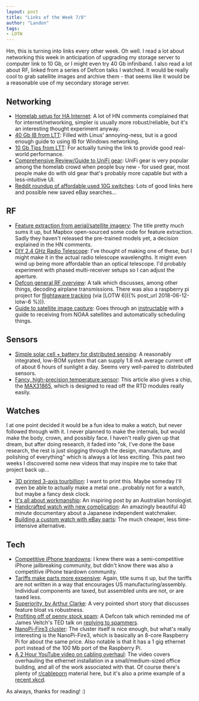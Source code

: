 ```yaml
---
layout: post
title: "Links of the Week 7/8"
author: "Landon"
tags:
- LOTW
---
```


Hm, this is turning into links every other week. Oh well. I read a lot about networking this week in anticipation of upgrading my storage server to computer link to 10 Gb, or I might even try 40 Gb infiniband. I also read a lot about RF, linked from a series of Defcon talks I watched. It would be really cool to grab satellite images and archive them - that seems like it would be a reasonable use of my secondary storage server.

## Networking
- [Homelab setup for HA Internet](https://github.com/bradfitz/homelab): A lot of HN comments complained that for internet/networking, simpler is usually more robust/reliable, but it's an interesting thought experiment anyway.
- [40 Gb IB from LTT](https://www.youtube.com/watch?v=NAks6qM9jlM): Filled with Linus' annoying-ness, but is a good enough guide to using IB for Windows networking.
- [10 Gb Tips from LTT](https://www.youtube.com/watch?v=D03t890dKTU): For actually tuning the link to provide good real-world performance.
- [Comprehensive Review/Guide to UniFi gear](https://arstechnica.com/information-technology/2018/07/enterprise-wi-fi-at-home-part-two-reflecting-on-almost-three-years-with-pro-gear/): UniFi gear is very popular among the homelab crowd when people buy new - for used gear, most people make do with old gear that's probably more capable but with a less-intuitive UI.
- [Reddit roundup of affordable used 10G switches](https://www.reddit.com/r/homelab/comments/81cdwc/what_are_the_options_for_cheap_10g_sfp_switches/?st=jj9j9n1q&sh=b306325e): Lots of good links here and possible new saved eBay searches...


## RF
- [Feature extraction from aerial/satellite imagery](https://news.ycombinator.com/item?id=17470118): The title pretty much sums it up, but Mapbox open-sourced some code for feature extraction. Sadly they haven't released the pre-trained models yet, a decision explained in the HN comments.
- [DIY 2.4 GHz Radio Telescope](https://www.youtube.com/watch?v=g3LT_b6K0Mc&feature=youtu.be): I've thought of making one of these, but I might make it in the actual radio telescope wavelengths. It might even wind up being more affordable than an optical telescope. I'd probably experiment with phased multi-receiver setups so I can adjust the aperture.
- [Defcon general RF overview](https://www.youtube.com/watch?v=ZuNOD3XWp4A): A talk which discusses, among other things, decoding airplane transmissions. There was also a raspberry pi project for [flightaware tracking](https://hackaday.com/2015/07/18/tracking-nearly-every-aircraft-with-a-raspberry-pi/) (via [LOTW 6]({% post_url 2018-06-12-lotw-6 %})).
- [Guide to satellite image capture](https://www.youtube.com/watch?v=jukobjB46gQ): Goes through an [instructable](http://www.instructables.com/id/Raspberry-Pi-NOAA-Weather-Satellite-Receiver/) with a guide to receiving from NOAA satellites and automatically scheduling things.

## Sensors
- [Simple solar cell + battery for distributed sensing](https://hackaday.com/2018/07/08/ultra-low-power-energy-harvesting-battery-charger/): A reasonably integrated, low-BOM system that can supply 1.8 mA average current off of about 6 hours of sunlight a day. Seems very well-paired to distributed sensors.
- [Fancy, high-precision temperature sensor](https://hackaday.com/2018/06/28/move-aside-mercury-measuring-temperature-accurately-with-an-rtd/): This article also gives a chip, the [MAX31865](https://www.maximintegrated.com/en/products/sensors/MAX31865.html), which is designed to read off the RTD modules really easily.

## Watches
I at one point decided it would be a fun idea to make a watch, but never followed through with it. I never planned to make the internals, but would make the body, crown, and possibly face. I haven't really given up that dream, but after doing research, it faded into "ok, I've done the base research, the rest is just slogging through the design, manufacture, and polishing of everything" which is always a lot less exciting. This past two weeks I discovered some new videos that may inspire me to take that project back up...
- [3D printed 3-axis tourbillion](https://hackaday.com/2018/06/30/gyrotourbillion-blesses-the-eyes-hard-to-say/): I want to print this. Maybe someday I'll even be able to actually make a metal one...probably not for a watch, but maybe a fancy desk clock.
- [It's all about workmanship](http://nickhacko.blogspot.com/2018/06/its-all-about-workmanship.html): An inspiring post by an Australian horologist.
- [Handcrafted watch with new complication](https://www.youtube.com/watch?v=1moRfIXCfak): An amazingly beautiful 40 minute documentary about a Japanese independent watchmaker.
- [Building a custom watch with eBay parts](https://www.youtube.com/watch?v=rDfde-nmtKg): The much cheaper, less time-intensive alternative.

## Tech
- [Competitive iPhone teardowns](https://www.youtube.com/watch?v=tx-9LkVIdz0): I knew there was a semi-competitive iPhone jailbreaking community, but didn't know there was also a competitive iPhone teardown community.
- [Tariffs make parts more expensive](https://hackaday.com/2018/07/02/electronics-manufacturers-react-to-china-trade-tariffs/): Again, title sums it up, but the tariffs are not written in a way that encourages US manufacturing/assembly. Individual components are taxed, but assembled units are not, or are taxed less.
- [Superiority, by Arthur Clarke](http://www.mayofamily.com/RLM/txt_Clarke_Superiority.html): A very pointed short story that discusses feature bloat vs robustness.
- [Profiting off of penny stock spam](https://www.youtube.com/watch?v=ytDamqTjPwg): A Defcon talk which reminded me of James Veitch's TED talk on [replying to spammers](https://www.youtube.com/watch?v=_QdPW8JrYzQ).
- [NanoPi-Fire3 cluster](https://climbers.net/sbc/nanopi-fire3-arm-supercomputer/): The cluster itself is nice enough, but what's really interesting is the NanoPi-Fire3, which is basically an 8-core Raspberry Pi for about the same price. Also notable is that it has a 1 gig ethernet port instead of the 100 Mb port of the Raspberry Pi.
- [A 2 Hour YouTube video on cabling overhaul](https://www.youtube.com/watch?v=amdfzcqaTIQ): The video covers overhauling the ethernet installation in a small/medium-sized office building, and all of the work associated with that. Of course there's plenty of [r/cableporn](https://www.reddit.com/r/cableporn/) material here, but it's also a prime example of a [recent xkcd](https://xkcd.com/2012/).


As always, thanks for reading! :)